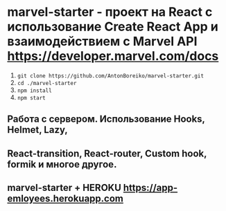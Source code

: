 
# marvel-starter - проект на React с использование Create React App и взаимодействием с Marvel API https://developer.marvel.com/docs

1. `git clone https://github.com/AntonBoreiko/marvel-starter.git`
2. `cd ./marvel-starter`
3. `npm install`
4. `npm start`

## Работа с сервером. Использование Hooks, Helmet, Lazy,
## React-transition, React-router, Custom hook, formik и многое другое.
## marvel-starter + HEROKU https://app-emloyees.herokuapp.com
